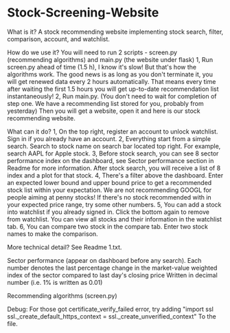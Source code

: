 # Stock-Screening-Website

What is it?
A stock recommending website implementing stock search, filter, comparison, account, and watchlist.



How do we use it?
You will need to run 2 scripts - screen.py (recommending algorithms) and main.py (the website under flask)
1, Run screen.py ahead of time (1.5 h), I know it's slow! But that's how the algorithms work. The good news is as long as you don't terminate it, you will get renewed data every 2 hours automatically. That means every time after waiting the first 1.5 hours you will get up-to-date recommendation list instantaneously!
2, Run main.py. (You don't need to wait for completion of step one. We have a recommending list stored for you, probably from yesterday) Then you will get a website, open it and here is our stock recommending website.

What can it do?
1, On the top right, register an account to unlock watchlist. Sign in if you already have an account.
2, Everything start from a simple search. Search to stock name on search bar located top right. For example, search AAPL for Apple stock.
3, Before stock search, you can see 8 sector performance index on the dashboard, see Sector performance section in Readme for more information. After stock search, you will receive a list of 8 index and a plot for that stock.
4, There's a filter above the dashboard. Enter an expected lower bound and upper bound price to get a recommended stock list within your expectation. We are not recommending GOOGL for people aiming at penny stocks! If there's no stock recommended with in your expected price range, try some other numbers.
5, You can add a stock into watchlist if you already signed in. Click the bottom again to remove from watchlist. You can view all stocks and their information in the watchlist tab.
6, You can compare two stock in the compare tab. Enter two stock names to make the comparison.


More technical detail?
See Readme 1.txt.



Sector performance (appear on dashboard before any search). Each number denotes the last percentage change in the market-value weighted index of the sector compared to last day's closing price
Written in decimal number (i.e. 1% is written as 0.01)

Recommending algorithms (screen.py)

Debug:
For those got certificate_verify_failed error, try adding 
"import ssl
ssl._create_default_https_context = ssl._create_unverified_context"
To the file.

